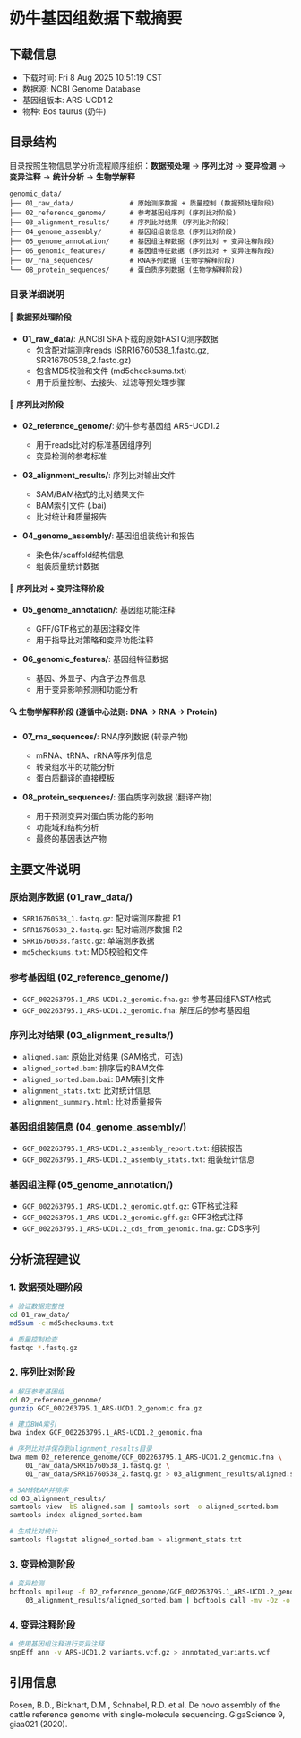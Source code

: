 # 奶牛基因组数据下载摘要

## 下载信息
- 下载时间: Fri  8 Aug 2025 10:51:19 CST
- 数据源: NCBI Genome Database
- 基因组版本: ARS-UCD1.2
- 物种: Bos taurus (奶牛)

## 目录结构

目录按照生物信息学分析流程顺序组织：**数据预处理** → **序列比对** → **变异检测** → **变异注释** → **统计分析** → **生物学解释**

```
genomic_data/
├── 01_raw_data/              # 原始测序数据 + 质量控制 (数据预处理阶段)
├── 02_reference_genome/      # 参考基因组序列 (序列比对阶段)
├── 03_alignment_results/     # 序列比对结果 (序列比对阶段)
├── 04_genome_assembly/       # 基因组组装信息 (序列比对阶段)
├── 05_genome_annotation/     # 基因组注释数据 (序列比对 + 变异注释阶段)
├── 06_genomic_features/      # 基因组特征数据 (序列比对 + 变异注释阶段)
├── 07_rna_sequences/         # RNA序列数据 (生物学解释阶段)
└── 08_protein_sequences/     # 蛋白质序列数据 (生物学解释阶段)
```

### 目录详细说明

#### 🔬 数据预处理阶段
- **01_raw_data/**: 从NCBI SRA下载的原始FASTQ测序数据
  - 包含配对端测序reads (SRR16760538_1.fastq.gz, SRR16760538_2.fastq.gz)
  - 包含MD5校验和文件 (md5checksums.txt)
  - 用于质量控制、去接头、过滤等预处理步骤

#### 🧬 序列比对阶段  
- **02_reference_genome/**: 奶牛参考基因组 ARS-UCD1.2
  - 用于reads比对的标准基因组序列
  - 变异检测的参考标准

- **03_alignment_results/**: 序列比对输出文件
  - SAM/BAM格式的比对结果文件
  - BAM索引文件 (.bai)
  - 比对统计和质量报告

- **04_genome_assembly/**: 基因组组装统计和报告
  - 染色体/scaffold结构信息
  - 组装质量统计数据

#### 📝 序列比对 + 变异注释阶段
- **05_genome_annotation/**: 基因组功能注释
  - GFF/GTF格式的基因注释文件
  - 用于指导比对策略和变异功能注释

- **06_genomic_features/**: 基因组特征数据
  - 基因、外显子、内含子边界信息
  - 用于变异影响预测和功能分析

#### 🔍 生物学解释阶段 (遵循中心法则: DNA → RNA → Protein)
- **07_rna_sequences/**: RNA序列数据 (转录产物)
  - mRNA、tRNA、rRNA等序列信息
  - 转录组水平的功能分析
  - 蛋白质翻译的直接模板

- **08_protein_sequences/**: 蛋白质序列数据 (翻译产物)
  - 用于预测变异对蛋白质功能的影响
  - 功能域和结构分析
  - 最终的基因表达产物

## 主要文件说明

### 原始测序数据 (01_raw_data/)
- `SRR16760538_1.fastq.gz`: 配对端测序数据 R1
- `SRR16760538_2.fastq.gz`: 配对端测序数据 R2
- `SRR16760538.fastq.gz`: 单端测序数据
- `md5checksums.txt`: MD5校验和文件

### 参考基因组 (02_reference_genome/)
- `GCF_002263795.1_ARS-UCD1.2_genomic.fna.gz`: 参考基因组FASTA格式
- `GCF_002263795.1_ARS-UCD1.2_genomic.fna`: 解压后的参考基因组

### 序列比对结果 (03_alignment_results/)
- `aligned.sam`: 原始比对结果 (SAM格式，可选)
- `aligned_sorted.bam`: 排序后的BAM文件
- `aligned_sorted.bam.bai`: BAM索引文件
- `alignment_stats.txt`: 比对统计信息
- `alignment_summary.html`: 比对质量报告

### 基因组组装信息 (04_genome_assembly/)
- `GCF_002263795.1_ARS-UCD1.2_assembly_report.txt`: 组装报告
- `GCF_002263795.1_ARS-UCD1.2_assembly_stats.txt`: 组装统计信息

### 基因组注释 (05_genome_annotation/)
- `GCF_002263795.1_ARS-UCD1.2_genomic.gtf.gz`: GTF格式注释
- `GCF_002263795.1_ARS-UCD1.2_genomic.gff.gz`: GFF3格式注释
- `GCF_002263795.1_ARS-UCD1.2_cds_from_genomic.fna.gz`: CDS序列

## 分析流程建议

### 1. 数据预处理阶段
```bash
# 验证数据完整性
cd 01_raw_data/
md5sum -c md5checksums.txt

# 质量控制检查
fastqc *.fastq.gz
```

### 2. 序列比对阶段
```bash
# 解压参考基因组
cd 02_reference_genome/
gunzip GCF_002263795.1_ARS-UCD1.2_genomic.fna.gz

# 建立BWA索引
bwa index GCF_002263795.1_ARS-UCD1.2_genomic.fna

# 序列比对并保存到alignment_results目录
bwa mem 02_reference_genome/GCF_002263795.1_ARS-UCD1.2_genomic.fna \
    01_raw_data/SRR16760538_1.fastq.gz \
    01_raw_data/SRR16760538_2.fastq.gz > 03_alignment_results/aligned.sam

# SAM转BAM并排序
cd 03_alignment_results/
samtools view -bS aligned.sam | samtools sort -o aligned_sorted.bam
samtools index aligned_sorted.bam

# 生成比对统计
samtools flagstat aligned_sorted.bam > alignment_stats.txt
```

### 3. 变异检测阶段
```bash
# 变异检测
bcftools mpileup -f 02_reference_genome/GCF_002263795.1_ARS-UCD1.2_genomic.fna \
    03_alignment_results/aligned_sorted.bam | bcftools call -mv -Oz -o variants.vcf.gz
```

### 4. 变异注释阶段
```bash
# 使用基因组注释进行变异注释
snpEff ann -v ARS-UCD1.2 variants.vcf.gz > annotated_variants.vcf
```

## 引用信息
Rosen, B.D., Bickhart, D.M., Schnabel, R.D. et al. 
De novo assembly of the cattle reference genome with single-molecule sequencing. 
GigaScience 9, giaa021 (2020).

